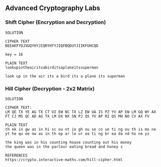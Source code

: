 ## Advanced Cryptography Labs

### Shift Cipher (Encryption and Decryption)
```
SOLUTION

CIPHER TEXT
BEEAKFYDJXUQYHYJIQRYHTYJIQFBQDUYJIIKFUHCQD

key = 16

PLAIN TEXT
lookupintheairitsabirditsaplaneitssuperman

look up in the air its a bird its a plane its superman
```

### Hill Cipher (Decryption - 2x2 Matrix)

```
SOLUTION

CIPHER TEXT:
LM QE TX YE AG TX CT UI EW NC TX LZ EW UA IS PZ YV AP EW LM GQ WY AX
FT CJ MS QC AD AG TX LM DX NX SN PJ QS YV AP RI QS MH NO CV AX FV

PLAIN TEXT
th ek in gw as in hi sc ou nt in gh ou se co un ti ng ou th is mo ne
yt he qu ee nw as in th ep ar lo ur ea ti ng br ea da nd ho ne yz

the king was in his counting house counting out his money
the queen was in the parlour eating bread and honey z

REFERENCES
https://crypto.interactive-maths.com/hill-cipher.html
```
